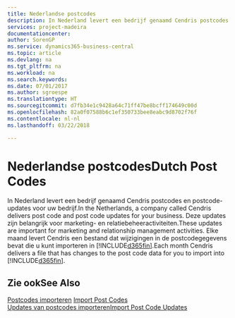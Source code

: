 ```yaml
---
title: Nederlandse postcodes
description: In Nederland levert een bedrijf genaamd Cendris postcodes en postcode-updates voor uw bedrijf. Deze updates zijn belangrijk voor marketing- en relatiebeheeractiviteiten.
services: project-madeira
documentationcenter: 
author: SorenGP
ms.service: dynamics365-business-central
ms.topic: article
ms.devlang: na
ms.tgt_pltfrm: na
ms.workload: na
ms.search.keywords: 
ms.date: 07/01/2017
ms.author: sgroespe
ms.translationtype: HT
ms.sourcegitcommit: d7fb34e1c9428a64c71ff47be8bcff174649c00d
ms.openlocfilehash: 82a0f07588b6c1ef350733bee8eabc9d8702f76f
ms.contentlocale: nl-nl
ms.lasthandoff: 03/22/2018

---
```

# <a name="dutch-post-codes"></a><span data-ttu-id="350d8-104">Nederlandse postcodes</span><span class="sxs-lookup"><span data-stu-id="350d8-104">Dutch Post Codes</span></span>
<span data-ttu-id="350d8-105">In Nederland levert een bedrijf genaamd Cendris postcodes en postcode-updates voor uw bedrijf.</span><span class="sxs-lookup"><span data-stu-id="350d8-105">In the Netherlands, a company called Cendris delivers post code and post code updates for your business.</span></span> <span data-ttu-id="350d8-106">Deze updates zijn belangrijk voor marketing- en relatiebeheeractiviteiten.</span><span class="sxs-lookup"><span data-stu-id="350d8-106">These updates are important for marketing and relationship management activities.</span></span> <span data-ttu-id="350d8-107">Elke maand levert Cendris een bestand dat wijzigingen in de postcodegegevens bevat die u kunt importeren in [!INCLUDE[d365fin](../../includes/d365fin_md.md)].</span><span class="sxs-lookup"><span data-stu-id="350d8-107">Each month Cendris delivers a file that has changes to the post code data for you to import into [!INCLUDE[d365fin](../../includes/d365fin_md.md)].</span></span>  

## <a name="see-also"></a><span data-ttu-id="350d8-108">Zie ook</span><span class="sxs-lookup"><span data-stu-id="350d8-108">See Also</span></span>  
 <span data-ttu-id="350d8-109">[Postcodes importeren](how-to-import-post-codes.md) </span><span class="sxs-lookup"><span data-stu-id="350d8-109">[Import Post Codes](how-to-import-post-codes.md) </span></span>  
 [<span data-ttu-id="350d8-110">Updates van postcodes importeren</span><span class="sxs-lookup"><span data-stu-id="350d8-110">Import Post Code Updates</span></span>](how-to-import-post-code-updates.md)

